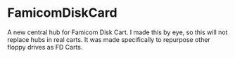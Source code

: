 # FamicomDiskCard
A new central hub for Famicom Disk Cart. I made this by eye, so this will not replace hubs in real carts. It was made specifically to repurpose other floppy drives as FD Carts.
